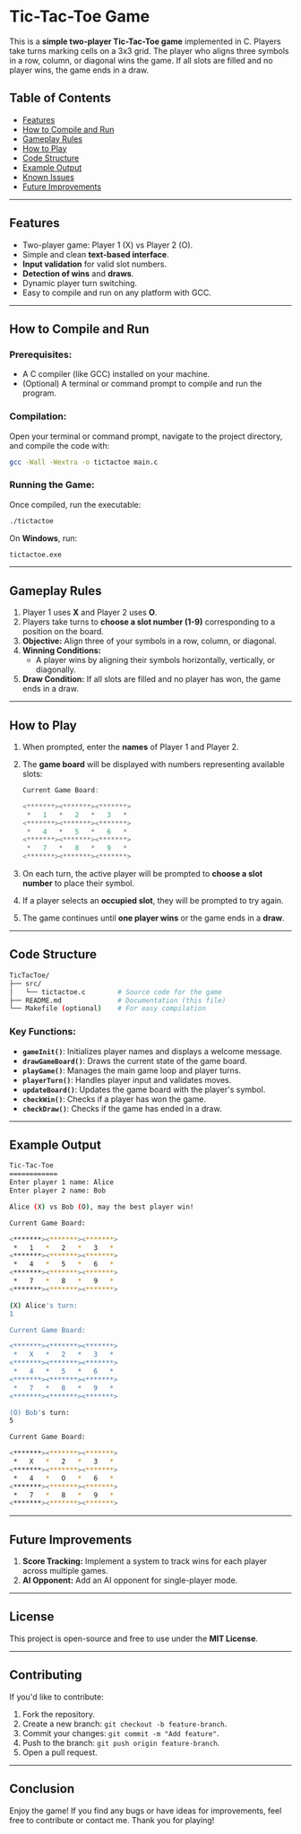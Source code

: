 # **Tic-Tac-Toe Game**

This is a **simple two-player Tic-Tac-Toe game** implemented in C. Players take turns marking cells on a 3x3 grid. The player who aligns three symbols in a row, column, or diagonal wins the game. If all slots are filled and no player wins, the game ends in a draw.

## **Table of Contents**

- [Features](#features)
- [How to Compile and Run](#how-to-compile-and-run)
- [Gameplay Rules](#gameplay-rules)
- [How to Play](#how-to-play)
- [Code Structure](#code-structure)
- [Example Output](#example-output)
- [Known Issues](#known-issues)
- [Future Improvements](#future-improvements)

---

## **Features**

- Two-player game: Player 1 (X) vs Player 2 (O).
- Simple and clean **text-based interface**.
- **Input validation** for valid slot numbers.
- **Detection of wins** and **draws**.
- Dynamic player turn switching.
- Easy to compile and run on any platform with GCC.

---

## **How to Compile and Run**

### **Prerequisites:**

- A C compiler (like GCC) installed on your machine.
- (Optional) A terminal or command prompt to compile and run the program.

### **Compilation:**

Open your terminal or command prompt, navigate to the project directory, and compile the code with:

```bash
gcc -Wall -Wextra -o tictactoe main.c
```

### **Running the Game:**

Once compiled, run the executable:

```bash
./tictactoe
```

On **Windows**, run:

```bash
tictactoe.exe
```

---

## **Gameplay Rules**

1. Player 1 uses **X** and Player 2 uses **O**.
2. Players take turns to **choose a slot number (1-9)** corresponding to a position on the board.
3. **Objective:** Align three of your symbols in a row, column, or diagonal.
4. **Winning Conditions:**
   - A player wins by aligning their symbols horizontally, vertically, or diagonally.
5. **Draw Condition:** If all slots are filled and no player has won, the game ends in a draw.

---

## **How to Play**

1. When prompted, enter the **names** of Player 1 and Player 2.
2. The **game board** will be displayed with numbers representing available slots:

   ```C
   Current Game Board:

   <*******><*******><*******>
    *   1   *   2   *   3   *
   <*******><*******><*******>
    *   4   *   5   *   6   *
   <*******><*******><*******>
    *   7   *   8   *   9   *
   <*******><*******><*******>
   ```

3. On each turn, the active player will be prompted to **choose a slot number** to place their symbol.
4. If a player selects an **occupied slot**, they will be prompted to try again.
5. The game continues until **one player wins** or the game ends in a **draw**.

---

## **Code Structure**

```bash
TicTacToe/
├── src/
│   └── tictactoe.c        # Source code for the game
├── README.md              # Documentation (this file)
└── Makefile (optional)    # For easy compilation
```

### **Key Functions:**

- **`gameInit()`**: Initializes player names and displays a welcome message.
- **`drawGameBoard()`**: Draws the current state of the game board.
- **`playGame()`**: Manages the main game loop and player turns.
- **`playerTurn()`**: Handles player input and validates moves.
- **`updateBoard()`**: Updates the game board with the player's symbol.
- **`checkWin()`**: Checks if a player has won the game.
- **`checkDraw()`**: Checks if the game has ended in a draw.

---

## **Example Output**

```bash
Tic-Tac-Toe
============
Enter player 1 name: Alice
Enter player 2 name: Bob

Alice (X) vs Bob (O), may the best player win!

Current Game Board:

<*******><*******><*******>
 *   1   *   2   *   3   *
<*******><*******><*******>
 *   4   *   5   *   6   *
<*******><*******><*******>
 *   7   *   8   *   9   *
<*******><*******><*******>

(X) Alice's turn:
1

Current Game Board:

<*******><*******><*******>
 *   X   *   2   *   3   *
<*******><*******><*******>
 *   4   *   5   *   6   *
<*******><*******><*******>
 *   7   *   8   *   9   *
<*******><*******><*******>

(O) Bob's turn:
5

Current Game Board:

<*******><*******><*******>
 *   X   *   2   *   3   *
<*******><*******><*******>
 *   4   *   O   *   6   *
<*******><*******><*******>
 *   7   *   8   *   9   *
<*******><*******><*******>
```

---

## **Future Improvements**

1. **Score Tracking:** Implement a system to track wins for each player across multiple games.
2. **AI Opponent:** Add an AI opponent for single-player mode.

---

## **License**

This project is open-source and free to use under the **MIT License**.

---

## **Contributing**

If you'd like to contribute:

1. Fork the repository.
2. Create a new branch: `git checkout -b feature-branch`.
3. Commit your changes: `git commit -m "Add feature"`.
4. Push to the branch: `git push origin feature-branch`.
5. Open a pull request.


---

## **Conclusion**

Enjoy the game! If you find any bugs or have ideas for improvements, feel free to contribute or contact me. Thank you for playing!
